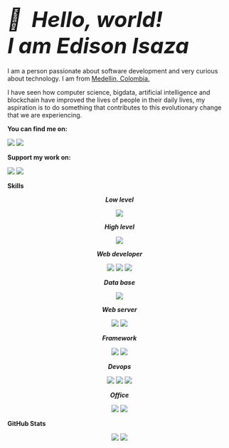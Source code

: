 <FONT SIZE=15 align="center"> <em><strong>👋 &nbsp;Hello, world! <br/> I am Edison Isaza</strong></em> </FONT> 
======

I am a person passionate about software development and very curious about technology. I am from [Medellin, Colombia.](https://www.google.com/maps/place/Medell%C3%ADn,+Antioquia/)

I have seen how computer science, bigdata, artificial intelligence and blockchain have improved the lives of people in their daily lives, my aspiration is to do something that contributes to this evolutionary change that we are experiencing.

**You can find me on:**

[<img src="https://img.shields.io/badge/twitter-%231DA1F2.svg?&style=for-the-badge&logo=twitter&logoColor=white"/>](https://twitter.com/edisonisaza)
[<img src="https://img.shields.io/badge/linkedin-%230077B5.svg?&style=for-the-badge&logo=linkedin&logoColor=white"/>](https://www.linkedin.com/in/edison-isaza/)

**Support my work on:**

[<img src="https://img.shields.io/badge/bitcoin-%23000000.svg?&style=for-the-badge&logo=bitcoin&logoColor=white"/>](https://raw.githubusercontent.com/peluza/peluza/main/img/9187a380-d909-473f-9878-2e4805dd4318.jpeg)
[<img src="https://img.shields.io/badge/PayPal-%2300457C.svg?&style=for-the-badge&logo=paypal&logoColor=%23FFFFFF"/>](https://www.paypal.com/paypalme/edisonisaza)

**Skills**
<p align="center"> <em><strong>Low level</strong></em> </p>
<p align="center"> 
<img src="https://img.shields.io/badge/c%20-%2300599C.svg?&style=for-the-badge&logo=c&logoColor=white" /> 
</p>

<p align="center"> <em><strong>High level</strong></em> </p>
<p align="center"> 
<img src="https://img.shields.io/badge/python%20-%2314354C.svg?&style=for-the-badge&logo=python&logoColor=white" /> 
</p>


<p align="center"> <em><strong>Web developer</strong></em> </p>
<p align="center"> 
<img src="https://img.shields.io/badge/javascript%20-%23323330.svg?&style=for-the-badge&logo=javascript&logoColor=%23F7DF1E" /> 
<img src="https://img.shields.io/badge/html5%20-%23E34F26.svg?&style=for-the-badge&logo=html5&logoColor=white"/> 
<img src="https://img.shields.io/badge/css3%20-%231572B6.svg?&style=for-the-badge&logo=css3&logoColor=white" /> 
</p>

<p align="center"> <em><strong>Data base</strong></em> </p>
<p align="center"> 
<img src="https://img.shields.io/badge/mysql-%23000.svg?&style=for-the-badge&logo=mysql&logoColor=white" /> 
</p>

<p align="center"> <em><strong>Web server</strong></em> </p>
<p align="center"> 
<img src="https://img.shields.io/badge/nginx%20-%217346.svg?&style=for-the-badge&logo=nginx&logoColor=white" /> 
<img src="https://img.shields.io/badge/apache2%20-EA1D2C?&style=for-the-badge&logo=apache&logoColor=white"/> 
</p>

<p align="center"> <em><strong>Framework</strong></em> </p>
<p align="center"> 
<img src="https://img.shields.io/badge/django%20-%23092E20.svg?&style=for-the-badge&logo=django&logoColor=white" /> 
<img src="https://img.shields.io/badge/flask%20-%23000.svg?&style=for-the-badge&logo=flask&logoColor=white"/> 
</p>

<p align="center"> <em><strong>Devops</strong></em> </p>
<p align="center"> 
<img src="https://img.shields.io/badge/shell_script%20-%23121011.svg?&style=for-the-badge&logo=gnu-bash&logoColor=white" /> 
<img src="https://img.shields.io/badge/Microsoft%20Azure-0089D6?logo=microsoft-azure&logoColor=white&style=for-the-badge"/> 
<img src="https://img.shields.io/badge/Docker-0089D6?logo=docker&logoColor=white&style=for-the-badge"/>
</p>

<p align="center"> <em><strong>Office</strong></em> </p>
<p align="center"> 
<img src="https://img.shields.io/badge/Microsoft%20Excel-217346?logo=microsoft-excel&logoColor=white&style=for-the-badge"/>
<img src="https://camo.githubusercontent.com/c5f6898a06e4295a1ea0e21bee4a80f2123c584b/68747470733a2f2f696d672e736869656c64732e696f2f62616467652f4d6963726f736f6674253230566973696f2d3339353541333f6c6f676f3d6d6963726f736f66742d766973696f266c6f676f436f6c6f723d7768697465267374796c653d666f722d7468652d6261646765"/>
</p>

**GitHub Stats**
<p align="center"> 
<img src="https://jf-gh-stats.vercel.app/api?username=peluza&show_icons=true&count_private=true&title_color=3867D6&icon_color=3867D6"/>
<img src="https://jf-gh-stats.vercel.app/api/top-langs/?username=peluza&layout=compact&hide=java&title_color=3867D6&icon_color=3867D6"/>
</p>
